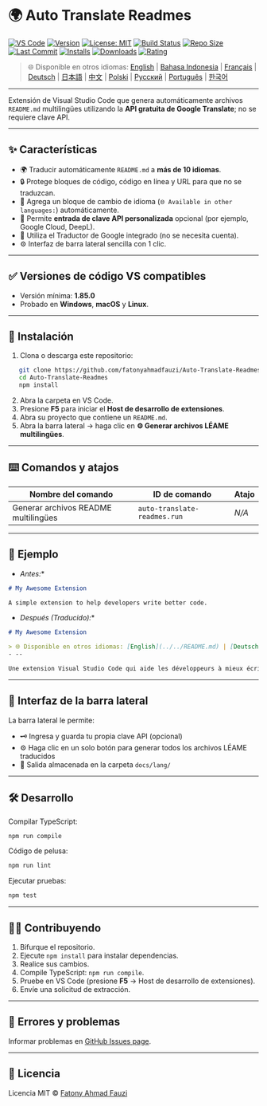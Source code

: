 # 🌍 Auto Translate Readmes

[![VS Code](https://img.shields.io/badge/VS%20Code-1.85.0+-blue.svg)](https://code.visualstudio.com/)
[![Version](https://img.shields.io/github/v/release/fatonyahmadfauzi/Auto-Translate-Readmes?color=blue.svg)](https://github.com/fatonyahmadfauzi/Auto-Translate-Readmes/releases)
[![License: MIT](https://img.shields.io/github/license/fatonyahmadfauzi/Auto-Translate-Readmes?color=green.svg)](LICENSE)
[![Build Status](https://github.com/fatonyahmadfauzi/Auto-Translate-Readmes/actions/workflows/main.yml/badge.svg)](https://github.com/fatonyahmadfauzi/Auto-Translate-Readmes/actions)
[![Repo Size](https://img.shields.io/github/repo-size/fatonyahmadfauzi/Auto-Translate-Readmes?color=yellow.svg)](https://github.com/fatonyahmadfauzi/Auto-Translate-Readmes)
[![Last Commit](https://img.shields.io/github/last-commit/fatonyahmadfauzi/Auto-Translate-Readmes?color=brightgreen.svg)](https://github.com/fatonyahmadfauzi/Auto-Translate-Readmes/commits/main)
[![Installs](https://vsmarketplacebadges.dev/installs-short/fatonyahmadfauzi.auto-translate-readmes.svg)](https://marketplace.visualstudio.com/items?itemName=fatonyahmadfauzi.auto-translate-readmes)
[![Downloads](https://vsmarketplacebadges.dev/downloads-short/fatonyahmadfauzi.auto-translate-readmes.svg)](https://marketplace.visualstudio.com/items?itemName=fatonyahmadfauzi.auto-translate-readmes)
[![Rating](https://vsmarketplacebadges.dev/rating-short/fatonyahmadfauzi.auto-translate-readmes.svg)](https://marketplace.visualstudio.com/items?itemName=fatonyahmadfauzi.auto-translate-readmes)

> 🌐 Disponible en otros idiomas: [English](../../README.md) | [Bahasa Indonesia](README-ID.md) | [Français](README-FR.md) | [Deutsch](README-DE.md) | [日本語](README-JP.md) | [中文](README-ZH.md) | [Polski](README-PL.md) | [Русский](README-RU.md) | [Português](README-PT.md) | [한국어](README-KO.md)

---

Extensión de Visual Studio Code que genera automáticamente archivos `README.md` multilingües utilizando la **API gratuita de Google Translate**; no se requiere clave API.
- --

## ✨ Características
- 🌍 Traducir automáticamente `README.md` a **más de 10 idiomas**.
- 🔒 Protege bloques de código, código en línea y URL para que no se traduzcan.
- 💬 Agrega un bloque de cambio de idioma (`🌐 Available in other languages:`) automáticamente.
- 💾 Permite **entrada de clave API personalizada** opcional (por ejemplo, Google Cloud, DeepL).
- 🧠 Utiliza el Traductor de Google integrado (no se necesita cuenta).
- ⚙️ Interfaz de barra lateral sencilla con 1 clic.
- --

## ✅ Versiones de código VS compatibles
- Versión mínima: **1.85.0**
- Probado en **Windows**, **macOS** y **Linux**.
- --

## 🧩 Instalación

1. Clona o descarga este repositorio:
```bash
   git clone https://github.com/fatonyahmadfauzi/Auto-Translate-Readmes.git
   cd Auto-Translate-Readmes
   npm install
   ```
2. Abra la carpeta en VS Code.
3. Presione **F5** para iniciar el **Host de desarrollo de extensiones**.
4. Abra su proyecto que contiene un `README.md`.
5. Abra la barra lateral → haga clic en **⚙️ Generar archivos LÉAME multilingües**.
- --

## ⌨️ Comandos y atajos

|Nombre del comando |ID de comando |Atajo |
| ----------------------------- | ---------------------- |-------- |
|Generar archivos README multilingües |`auto-translate-readmes.run` |_N/A_ |
- --

## 🧠 Ejemplo
- *Antes:**

```md
# My Awesome Extension

A simple extension to help developers write better code.
```
- *Después (Traducido):**

```md
# My Awesome Extension

> 🌐 Disponible en otros idiomas: [English](../../README.md) | [Deutsch](README-DE.md) | [Français](README-FR.md)
- --

Une extension Visual Studio Code qui aide les développeurs à mieux écrire du code.
```
- --

## 🧠 Interfaz de la barra lateral

La barra lateral le permite:
- 🗝️ Ingresa y guarda tu propia clave API (opcional)
- ⚙️ Haga clic en un solo botón para generar todos los archivos LÉAME traducidos
- 📁 Salida almacenada en la carpeta `docs/lang/`
- --

## 🛠️ Desarrollo

Compilar TypeScript:

```bash
npm run compile
```

Código de pelusa:

```bash
npm run lint
```

Ejecutar pruebas:

```bash
npm test
```
- --

## 🧑‍💻 Contribuyendo

1. Bifurque el repositorio.
2. Ejecute `npm install` para instalar dependencias.
3. Realice sus cambios.
4. Compile TypeScript: `npm run compile`.
5. Pruebe en VS Code (presione **F5** → Host de desarrollo de extensiones).
6. Envíe una solicitud de extracción.
- --

## 🐞 Errores y problemas

Informar problemas en [GitHub Issues page](https://github.com/fatonyahmadfauzi/Auto-Translate-Readmes/issues).
- --

## 🧾 Licencia

Licencia MIT © [Fatony Ahmad Fauzi](../../LICENSE)
